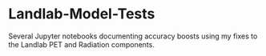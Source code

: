 # Landlab-Model-Tests
Several Jupyter notebooks documenting accuracy boosts using my fixes to the Landlab PET and Radiation components.
